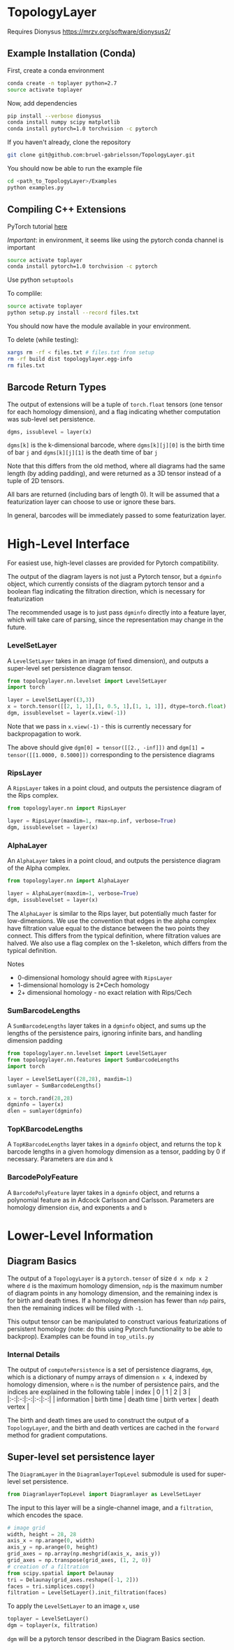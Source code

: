 # TopologyLayer

Requires Dionysus https://mrzv.org/software/dionysus2/


## Example Installation (Conda)

First, create a conda environment
```bash
conda create -n toplayer python=2.7
source activate toplayer
```

Now, add dependencies
```bash
pip install --verbose dionysus
conda install numpy scipy matplotlib
conda install pytorch=1.0 torchvision -c pytorch
```

If you haven't already, clone the repository
```bash
git clone git@github.com:bruel-gabrielsson/TopologyLayer.git
```

You should now be able to run the example file
```bash
cd <path_to_TopologyLayer>/Examples
python examples.py
```

## Compiling C++ Extensions

PyTorch tutorial [here](https://pytorch.org/tutorials/advanced/cpp_extension.html)

*Important*: in environment, it seems like using the pytorch conda channel is important
```bash
source activate toplayer
conda install pytorch=1.0 torchvision -c pytorch
```

Use python `setuptools`

To complile:
```bash
source activate toplayer
python setup.py install --record files.txt
```
You should now have the module available in your environment.

To delete (while testing):
```bash
xargs rm -rf < files.txt # files.txt from setup
rm -rf build dist topologylayer.egg-info
rm files.txt
```

## Barcode Return Types

The output of extensions will be a tuple of `torch.float` tensors (one tensor for each homology dimension), and a flag indicating whether computation was sub-level set persistence.

```python
dgms, issublevel = layer(x)
```

`dgms[k]` is the k-dimensional barcode, where `dgms[k][j][0]` is the birth time of bar `j` and `dgms[k][j][1]` is the death time of bar `j`

Note that this differs from the old method, where all diagrams had the same length (by adding padding), and were returned as a 3D tensor instead of a tuple of 2D tensors.

All bars are returned (including bars of length 0).  It will be assumed that a featurization layer can choose to use or ignore these bars.

In general, barcodes will be immediately passed to some featurization layer.




# High-Level Interface

For easiest use, high-level classes are provided for Pytorch compatibility.

The output of the diagram layers is not just a Pytorch tensor, but a `dgminfo` object, which currently consists of the diagram pytorch tensor and a boolean flag indicating the filtration direction, which is necessary for featurization

The recommended usage is to just pass `dgminfo` directly into a feature layer, which will take care of parsing, since the representation may change in the future.

### LevelSetLayer

A `LevelSetLayer` takes in an image (of fixed dimension), and outputs a super-level set persistence diagram tensor.

```python
from topologylayer.nn.levelset import LevelSetLayer
import torch

layer = LevelSetLayer((3,3))
x = torch.tensor([[2, 1, 1],[1, 0.5, 1],[1, 1, 1]], dtype=torch.float)
dgm, issublevelset = layer(x.view(-1))
```
Note that we pass in `x.view(-1)` - this is currently necessary for backpropagation to work.

The above should give
`dgm[0] = tensor([[2., -inf]])` and `dgm[1] = tensor([[1.0000, 0.5000]])`
corresponding to the persistence diagrams


### RipsLayer

A `RipsLayer` takes in a point cloud, and outputs the persistence diagram of the Rips complex.

```python
from topologylayer.nn import RipsLayer

layer = RipsLayer(maxdim=1, rmax=np.inf, verbose=True)
dgm, issublevelset = layer(x)
```

### AlphaLayer
An `AlphaLayer` takes in a point cloud, and outputs the persistence diagram of the Alpha complex.

```python
from topologylayer.nn import AlphaLayer

layer = AlphaLayer(maxdim=1, verbose=True)
dgm, issublevelset = layer(x)
```

The `AlphaLayer` is similar to the Rips layer, but potentially much faster for low-dimensions.
We use the convention that edges in the alpha complex have filtration value equal to the distance between the two points they connect.  This differs from the typical definition, where filtration values are halved.  We also use a flag complex on the 1-skeleton, which differs from the typical definition.

Notes
* 0-dimensional homology should agree with `RipsLayer`
* 1-dimensional homology is 2*Cech homology
* 2+ dimensional homology - no exact relation with Rips/Cech

### SumBarcodeLengths

A `SumBarcodeLengths` layer takes in a `dgminfo` object, and sums up the lengths of the persistence pairs, ignoring infinite bars, and handling dimension padding

```python
from topologylayer.nn.levelset import LevelSetLayer
from topologylayer.nn.features import SumBarcodeLengths
import torch

layer = LevelSetLayer((28,28), maxdim=1)
sumlayer = SumBarcodeLengths()

x = torch.rand(28,28)
dgminfo = layer(x)
dlen = sumlayer(dgminfo)
```

### TopKBarcodeLengths

A `TopKBarcodeLengths` layer takes in a `dgminfo` object, and returns the top k barcode lengths in a given homology dimension as a tensor, padding by 0 if necessary.  Parameters are `dim` and `k`


### BarcodePolyFeature

A `BarcodePolyFeature` layer takes in a `dgminfo` object, and returns a polynomial feature as in Adcock Carlsson and Carlsson.  Parameters are homology dimension `dim`, and exponents `a` and `b`


# Lower-Level Information

## Diagram Basics

The output of a `TopologyLayer` is a `pytorch.tensor` of size `d x ndp x 2` where `d` is the maximum homology dimension, `ndp` is the maximum number of diagram points in any homology dimension, and the remaining index is for birth and death times.  If a homology dimension has fewer than `ndp` pairs, then the remaining indices will be filled with `-1`.

This output tensor can be manipulated to construct various featurizations of persistent homology (note: do this using Pytorch functionality to be able to backprop).  Examples can be found in `top_utils.py`

### Internal Details

The output of `computePersistence` is a set of persistence diagrams, `dgm`, which is a dictionary of numpy arrays of dimension `n x 4`, indexed by homology dimension, where `n` is the number of persistence pairs, and the indices are explained in the following table
| index  | 0  |  1 |  2 | 3  |
|:-:|:-:|:-:|:-:|:-:|
| information  |  birth time |  death time | birth vertex  |  death vertex |

The birth and death times are used to construct the output of a `TopologyLayer`, and the birth and death vertices are cached in the `forward` method for gradient computations.

## Super-level set persistence layer

The `DiagramLayer` in the `DiagramlayerTopLevel` submodule is used for super-level set persistence.
```python
from DiagramlayerTopLevel import Diagramlayer as LevelSetLayer
```
The input to this layer will be a single-channel image, and a `filtration`, which encodes the space.

```python
# image grid
width, height = 28, 28
axis_x = np.arange(0, width)
axis_y = np.arange(0, height)
grid_axes = np.array(np.meshgrid(axis_x, axis_y))
grid_axes = np.transpose(grid_axes, (1, 2, 0))
# creation of a filtration
from scipy.spatial import Delaunay
tri = Delaunay(grid_axes.reshape([-1, 2]))
faces = tri.simplices.copy()
filtration = LevelSetLayer().init_filtration(faces)
```

To apply the `LevelSetLayer` to an image `x`, use
```python
toplayer = LevelSetLayer()
dgm = toplayer(x, filtration)
```
`dgm` will be a pytorch tensor described in the Diagram Basics section.
